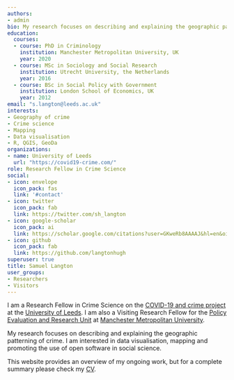 ```yaml
---
authors:
- admin
bio: My research focuses on describing and explaining the geographic patterning of crime. I am also interested in data visualisation, mapping and promoting the use of open software in social science.
education:
  courses:
  - course: PhD in Criminology
    institution: Manchester Metropolitan University, UK
    year: 2020
  - course: MSc in Sociology and Social Research
    institution: Utrecht University, the Netherlands
    year: 2016
  - course: BSc in Social Policy with Government
    institution: London School of Economics, UK
    year: 2012
email: "s.langton@leeds.ac.uk"
interests:
- Geography of crime
- Crime science
- Mapping
- Data visualisation
- R, QGIS, GeoDa
organizations:
- name: University of Leeds
  url: "https://covid19-crime.com/"
role: Research Fellow in Crime Science
social:
- icon: envelope
  icon_pack: fas
  link: '#contact'
- icon: twitter
  icon_pack: fab
  link: https://twitter.com/sh_langton
- icon: google-scholar
  icon_pack: ai
  link: https://scholar.google.com/citations?user=GKweRb8AAAAJ&hl=en&oi=ao
- icon: github
  icon_pack: fab
  link: https://github.com/langtonhugh
superuser: true
title: Samuel Langton
user_groups:
- Researchers
- Visitors
---
```


I am a Research Fellow in Crime Science on the [COVID-19 and crime project](https://covid19-crime.com/) at the [University of Leeds](https://www.leeds.ac.uk/). I am also a Visiting Research Fellow for the [Policy Evaluation and Research Unit](https://www.mmuperu.co.uk/) at [Manchester Metropolitan University](https://www.mmu.ac.uk/).

My research focuses on describing and explaining the geographic patterning of crime. I am interested in data visualisation, mapping and promoting the use of open software in social science.

This website provides an overview of my ongoing work, but for a complete summary please check my [CV](https://www.samlangton.info/files/Langton_CV_2020.pdf).
